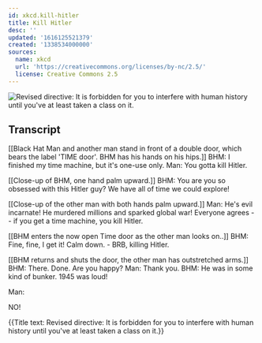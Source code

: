 ```yaml
---
id: xkcd.kill-hitler
title: Kill Hitler
desc: ''
updated: '1616125521379'
created: '1338534000000'
sources:
  name: xkcd
  url: 'https://creativecommons.org/licenses/by-nc/2.5/'
  license: Creative Commons 2.5
---
```

![Revised directive: It is forbidden for you to interfere with human history until you've at least taken a class on it.](https://imgs.xkcd.com/comics/kill_hitler.png)

## Transcript
[[Black Hat Man and another man stand in front of a double door, which bears the label 'TIME door'. BHM has his hands on his hips.]]
BHM: I finished my time machine, but it's one-use only.
Man: You 
gotta
 kill Hitler.

[[Close-up of BHM, one hand palm upward.]]
BHM: You are you so obsessed with this Hitler guy? We have 
all
 of 
time
 we could explore!

[[Close-up of the other man with both hands palm upward.]]
Man: He's evil incarnate! He murdered millions and sparked global war! 
Everyone
 agrees -- if you get a time machine, you kill Hitler.

[[BHM enters the now open Time door as the other man looks on..]]
BHM: Fine, fine, I get it! Calm down. - BRB, killing Hitler.

[[BHM returns and shuts the door, the other man has outstretched arms.]]
BHM: There. Done. Are you happy? 
Man: 
Thank
 you.
BHM: He was in some kind of bunker. 1945 was 
loud!
 
Man: 

NO!



{{Title text: Revised directive: It is forbidden for you to interfere with human history until you've at least taken a class on it.}}

